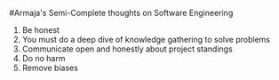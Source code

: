 #Armaja's Semi-Complete thoughts on Software Engineering

1) Be honest
2) You must do a deep dive of knowledge gathering to solve problems
3) Communicate open and honestly about project standings
4) Do no harm
5) Remove biases